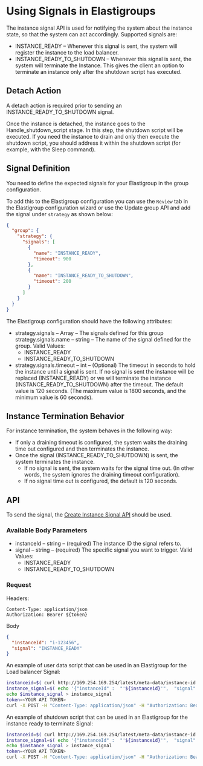 # Using Signals in Elastigroups

The instance signal API is used for notifying the system about the instance state, so that the system can act accordingly. Supported signals are:

- INSTANCE_READY – Whenever this signal is sent, the system will register the instance to the load balancer.
- INSTANCE_READY_TO_SHUTDOWN – Whenever this signal is sent, the system will terminate the Instance. This gives the client an option to terminate an instance only after the shutdown script has executed.

## Detach Action

A detach action is required prior to sending an INSTANCE_READY_TO_SHUTDOWN signal.

Once the instance is detached, the instance goes to the Handle_shutdown_script stage. In this step, the shutdown script will be executed. If you need the instance to drain and only then execute the shutdown script, you should address it within the shutdown script (for example, with the Sleep command).

## Signal Definition

You need to define the expected signals for your Elastigroup in the group configuration.

To add this to the Elastigroup configuration you can use the `Review` tab in the Elastigroup configuration wizard or use the Update group API and add the signal under `strategy` as shown below:

```json
{
  "group": {
    "strategy": {
      "signals": [
        {
          "name": "INSTANCE_READY",
          "timeout": 900
        },
        {
          "name": "INSTANCE_READY_TO_SHUTDOWN",
          "timeout": 200
        }
      ]
    }
  }
}
```

The Elastigroup configuration should have the following attributes:

- strategy.signals – Array – The signals defined for this group
  strategy.signals.name – string – The name of the signal defined for the group. Valid Values:
  - INSTANCE_READY
  - INSTANCE_READY_TO_SHUTDOWN
- strategy.signals.timeout – int – (Optional) The timeout in seconds to hold the instance until a signal is sent. If no signal is sent the instance will be replaced (INSTANCE_READY) or we will terminate the instance (INSTANCE_READY_TO_SHUTDOWN) after the timeout. The default value is 120 seconds. (The maximum value is 1800 seconds, and the minimum value is 60 seconds).

## Instance Termination Behavior

For instance termination, the system behaves in the following way:

- If only a draining timeout is configured, the system waits the draining time out configured and then terminates the instance.
- Once the signal (INSTANCE_READY_TO_SHUTDOWN) is sent, the system terminates the instance.
  - If no signal is sent, the system waits for the signal time out. (In other words, the system ignores the draining timeout configuration).
  - If no signal time out is configured, the default is 120 seconds.

## API

To send the signal, the [Create Instance Signal API](https://docs.spot.io/api/#operation/elastigroupAwsCreateInstanceSignal) should be used.

### Available Body Parameters

- instanceId – string – (required) The instance ID the signal refers to.
- signal – string – (required) The specific signal you want to trigger. Valid Values:
  - INSTANCE_READY
  - INSTANCE_READY_TO_SHUTDOWN

### Request

Headers:

```
Content-Type: application/json
Authorization: Bearer ${token}
```

Body

```json
{
  "instanceId": "i-123456",
  "signal": "INSTANCE_READY"
}
```

An example of user data script that can be used in an Elastigroup for the Load balancer Signal:

```bash
instanceid=$( curl http://169.254.169.254/latest/meta-data/instance-id )
instance_signal=$( echo '{"instanceId" :  "'${instanceid}'",  "signal" : "INSTANCE_READY"}' )
echo $instance_signal > instance_signal
token=<YOUR API TOKEN>
curl -X POST -H "Content-Type: application/json" -H "Authorization: Bearer ${token}" -d @instance_signal https://api.spotinst.io/aws/ec2/instance/signal?accountId={ACCOUNT_ID}
```

An example of shutdown script that can be used in an Elastigroup for the instance ready to terminate Signal:

```bash
instanceid=$( curl http://169.254.169.254/latest/meta-data/instance-id )
instance_signal=$( echo '{"instanceId" :  "'${instanceid}'",  "signal" : "INSTANCE_READY_TO_SHUTDOWN"}' )
echo $instance_signal > instance_signal
token=<YOUR API TOKEN>
curl -X POST -H "Content-Type: application/json" -H "Authorization: Bearer ${token}" -d @instance_signal https://api.spotinst.io/aws/ec2/instance/signal?accountId={ACCOUNT_ID}
```
